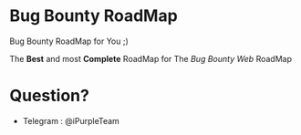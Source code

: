 # Bug Bounty RoadMap
Bug Bounty RoadMap for You ;)

The **Best** and most **Complete** RoadMap for The *Bug Bounty Web* RoadMap
# Question?
- Telegram : @iPurpleTeam

